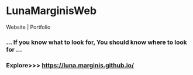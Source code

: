 # LunaMarginisWeb
Website | Portfolio

### ... If you know what to look for, You should know where to look for ...
### Explore>>> https://luna.marginis.github.io/
